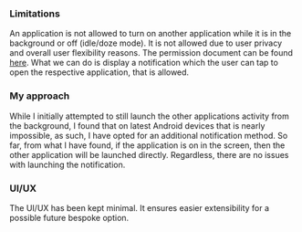 ### Limitations
An application is not allowed to turn on another application while it is in the background or off (idle/doze mode). It is not allowed due to user privacy and overall user flexibility reasons. The permission document can be found [here](https://developer.android.com/guide/components/activities/background-starts). What we can do is display a notification which the user can tap to open the respective application, that is allowed.

### My approach
While I initially attempted to still launch the other applications activity from the background, I found that on latest Android devices that is nearly impossible, as such, I have opted for an additional notification method. 
So far, from what I have found, if the application is on in the screen, then the other application will be launched directly. Regardless, there are no issues with launching the notification.

### UI/UX
The UI/UX has been kept minimal. It ensures easier extensibility for a possible future bespoke option.
